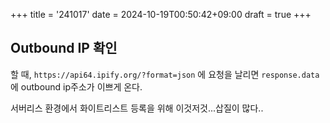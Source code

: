 +++
title = '241017'
date = 2024-10-19T00:50:42+09:00
draft = true
+++

## Outbound IP 확인

할 때,
`https://api64.ipify.org/?format=json`
에 요청을 날리면 `response.data`에 outbound ip주소가 이쁘게 온다.

서버리스 환경에서 화이트리스트 등록을 위해 이것저것...삽질이 많다..
